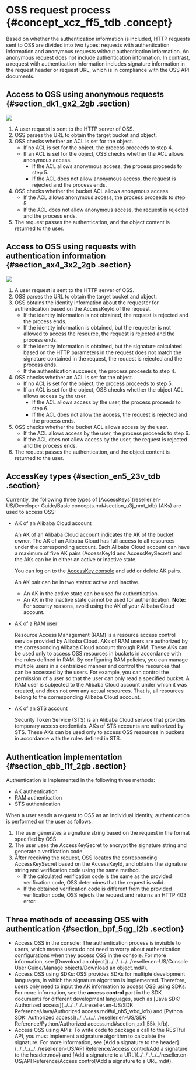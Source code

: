 # OSS request process {#concept_xcz_ff5_tdb .concept}

Based on whether the authentication information is included, HTTP requests sent to OSS are divided into two types: requests with authentication information and anonymous requests without authentication information. An anonymous request does not include authentication information. In contrast, a request with authentication information includes signature information in the request header or request URL, which is in compliance with the OSS API documents.

## Access to OSS using anonymous requests {#section_dk1_gx2_2gb .section}

![](http://static-aliyun-doc.oss-cn-hangzhou.aliyuncs.com/assets/img/4345/1549849754959_en-US.png)

1.  A user request is sent to the HTTP server of OSS.
2.  OSS parses the URL to obtain the target bucket and object.
3.  OSS checks whether an ACL is set for the object.
    -   If no ACL is set for the object, the process proceeds to step 4.
    -   If an ACL is set for the object, OSS checks whether the ACL allows anonymous access.
        -   If the ACL allows anonymous access, the process proceeds to step 5.
        -   If the ACL does not allow anonymous access, the request is rejected and the process ends.
4.  OSS checks whether the bucket ACL allows anonymous access.
    -   If the ACL allows anonymous access, the process proceeds to step 5.
    -   If the ACL does not allow anonymous access, the request is rejected and the process ends.
5.  The request passes the authentication, and the object content is returned to the user.

## Access to OSS using requests with authentication information {#section_ax4_3x2_2gb .section}

![](http://static-aliyun-doc.oss-cn-hangzhou.aliyuncs.com/assets/img/4345/15498497541026_en-US.png)

1.  A user request is sent to the HTTP server of OSS.
2.  OSS parses the URL to obtain the target bucket and object.
3.  OSS obtains the identity information about the requester for authentication based on the AccessKeyId of the request.
    -   If the identity information is not obtained, the request is rejected and the process ends.
    -   If the identity information is obtained, but the requester is not allowed to access the resource, the request is rejected and the process ends.
    -   If the identity information is obtained, but the signature calculated based on the HTTP parameters in the request does not match the signature contained in the request, the request is rejected and the process ends.
    -   If the authentication succeeds, the process proceeds to step 4.
4.  OSS checks whether an ACL is set for the object.
    -   If no ACL is set for the object, the process proceeds to step 5.
    -   If an ACL is set for the object, OSS checks whether the object ACL allows access by the user.
        -   If the ACL allows access by the user, the process proceeds to step 6.
        -   If the ACL does not allow the access, the request is rejected and the process ends.
5.  OSS checks whether the bucket ACL allows access by the user.
    -   If the ACL allows access by the user, the process proceeds to step 6.
    -   If the ACL does not allow access by the user, the request is rejected and the process ends.
6.  The request passes the authentication, and the object content is returned to the user.

## AccessKey types {#section_en5_23v_tdb .section}

Currently, the following three types of [AccessKeys](reseller.en-US/Developer Guide/Basic concepts.md#section_u3j_nmt_tdb) \(AKs\) are used to access OSS:

-   AK of an Alibaba Cloud account

    An AK of an Alibaba Cloud account indicates the AK of the bucket owner. The AK of an Alibaba Cloud has full access to all resources under the corresponding account. Each Alibaba Cloud account can have a maximum of five AK pairs \(AccessKeyId and AccessKeySecret\) and the AKs can be in either an active or inactive state.

    You can log on to the [AccessKey console](https://partners-intl.console.aliyun.com/#/ak) and add or delete AK pairs.

    An AK pair can be in two states: active and inactive.

    -   An AK in the active state can be used for authentication.
    -   An AK in the inactive state cannot be used for authentication.
    **Note:** For security reasons, avoid using the AK of your Alibaba Cloud account.

-   AK of a RAM user

    Resource Access Management \(RAM\) is a resource access control service provided by Alibaba Cloud. AKs of RAM users are authorized by the corresponding Alibaba Cloud account through RAM. These AKs can be used only to access OSS resources in buckets in accordance with the rules defined in RAM. By configuring RAM policies, you can manage multiple users in a centralized manner and control the resources that can be accessed by the users. For example, you can control the permission of a user so that the user can only read a specified bucket. A RAM user is subjected to the Alibaba Cloud account under which it was created, and does not own any actual resources. That is, all resources belong to the corresponding Alibaba Cloud account.

-   AK of an STS account

    Security Token Service \(STS\) is an Alibaba Cloud service that provides temporary access credentials. AKs of STS accounts are authorized by STS. These AKs can be used only to access OSS resources in buckets in accordance with the rules defined in STS.


## Authentication implementation {#section_qbb_l1f_2gb .section}

Authentication is implemented in the following three methods:

-   AK authentication
-   RAM authentication
-   STS authentication

When a user sends a request to OSS as an individual identity, authentication is performed on the user as follows:

1.  The user generates a signature string based on the request in the format specified by OSS.
2.  The user uses the AccessKeySecret to encrypt the signature string and generate a verification code.
3.  After receiving the request, OSS locates the corresponding AccessKeySecret based on the AccessKeyId, and obtains the signature string and verification code using the same method.
    -   If the calculated verification code is the same as the provided verification code, OSS determines that the request is valid.
    -   If the obtained verification code is different from the provided verification code, OSS rejects the request and returns an HTTP 403 error.

## Three methods of accessing OSS with authentication {#section_bpf_5qg_l2b .section}

-   Access OSS in the console: The authentication process is invisible to users, which means users do not need to worry about authentication configurations when they access OSS in the console. For more information, see [Download an object](../../../../../reseller.en-US/Console User Guide/Manage objects/Download an object.md#).
-   Access OSS using SDKs: OSS provides SDKs for multiple development languages, in which the signature algorithm is implemented. Therefore, users only need to input the AK information to access OSS using SDKs. For more information, see the **access control** part in the SDK documents for different development languages, such as [Java SDK: Authorized access](../../../../../reseller.en-US/SDK Reference/Java/Authorized access.md#ul_nh5_wbd_kfb) and [Python SDK: Authorized access](../../../../../reseller.en-US/SDK Reference/Python/Authorized access.md#section_zx1_55k_kfb).
-   Access OSS using APIs: To write code to package a call to the RESTful API, you must implement a signature algorithm to calculate the signature. For more information, see [Add a signature to the header](../../../../../reseller.en-US/API Reference/Access control/Add a signature to the header.md#) and [Add a signature to a URL](../../../../../reseller.en-US/API Reference/Access control/Add a signature to a URL.md#).

